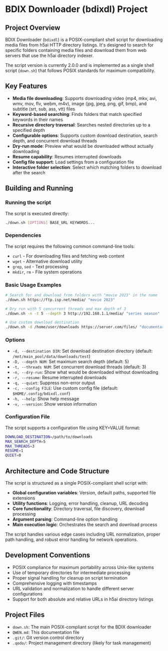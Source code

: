 # BDIX Downloader (bdixdl) Project

## Project Overview

BDIX Downloader (`bdixdl`) is a POSIX-compliant shell script for downloading media files from h5ai HTTP directory listings. It's designed to search for specific folders containing media files and download them from web servers that use the h5ai directory indexer.

The script version is currently 2.0.0 and is implemented as a single shell script (`down.sh`) that follows POSIX standards for maximum compatibility.

## Key Features

- **Media file downloading**: Supports downloading video (mp4, mkv, avi, wmv, mov, flv, webm, m4v), image (jpg, jpeg, png, gif, bmp), and subtitle (srt, sub, ass, vtt) files
- **Keyword-based searching**: Finds folders that match specified keywords in their names
- **Recursive directory traversal**: Searches nested directories up to a specified depth
- **Configurable options**: Supports custom download destination, search depth, and concurrent download threads
- **Dry-run mode**: Preview what would be downloaded without actually downloading
- **Resume capability**: Resumes interrupted downloads
- **Config file support**: Load settings from a configuration file
- **Interactive folder selection**: Select which matching folders to download after the search

## Building and Running

### Running the script
The script is executed directly:
```bash
./down.sh [OPTIONS] BASE_URL KEYWORDS...
```

### Dependencies
The script requires the following common command-line tools:
- `curl` - For downloading files and fetching web content
- `wget` - Alternative download utility
- `grep`, `sed` - Text processing
- `mkdir`, `rm` - File system operations

### Basic Usage Examples
```bash
# Search for and download from folders with "movie 2023" in the name
./down.sh https://ftp.isp.net/media/ "movie 2023"

# Dry run with 5 concurrent threads and max depth of 3
./down.sh -n -t 5 --depth 3 http://192.168.1.1/media/ "series season"

# Use custom download destination
./down.sh -d /home/user/downloads https://server.com/files/ "documentary"
```

### Options
- `-d, --destination DIR`: Set download destination directory (default: `/mnt/main_pool/data/downloads/test`)
- `-D, --depth NUM`: Set maximum search depth (default: 5)
- `-t, --threads NUM`: Set concurrent download threads (default: 3)
- `-n, --dry-run`: Show what would be downloaded without downloading
- `-r, --resume`: Resume interrupted downloads
- `-q, --quiet`: Suppress non-error output
- `-c, --config FILE`: Use custom config file (default: `$HOME/.config/bdixdl.conf`)
- `-h, --help`: Show help message
- `-v, --version`: Show version information

### Configuration File
The script supports a configuration file using KEY=VALUE format:
```bash
DOWNLOAD_DESTINATION=/path/to/downloads
MAX_SEARCH_DEPTH=5
MAX_THREADS=3
RESUME=1
QUIET=0
```

## Architecture and Code Structure

The script is structured as a single POSIX-compliant shell script with:

- **Global configuration variables**: Version, default paths, supported file extensions
- **Utility functions**: Logging, error handling, cleanup, URL decoding
- **Core functionality**: Directory traversal, file discovery, download processing
- **Argument parsing**: Command-line option handling
- **Main execution logic**: Orchestrates the search and download process

The script handles various edge cases including URL normalization, proper path handling, and robust error handling for network operations.

## Development Conventions

- POSIX compliance for maximum portability across Unix-like systems
- Use of temporary directories for intermediate processing
- Proper signal handling for cleanup on script termination
- Comprehensive logging with timestamps
- URL validation and normalization to handle different server configurations
- Support for both absolute and relative URLs in h5ai directory listings

## Project Files

- `down.sh`: The main POSIX-compliant script for the BDIX downloader
- `QWEN.md`: This documentation file
- `.git/`: Git version control directory
- `.qodo/`: Project management directory (likely for task management)